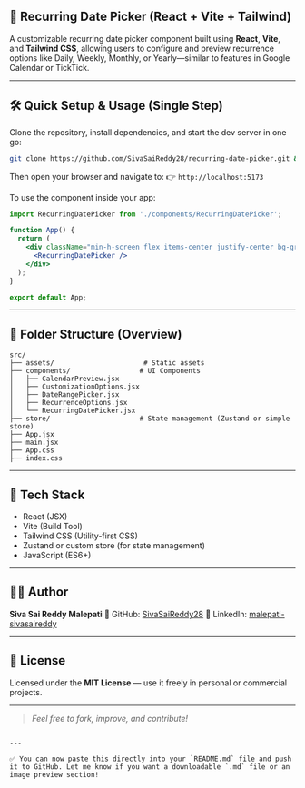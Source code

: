 
## 📅 Recurring Date Picker (React + Vite + Tailwind)

A customizable recurring date picker component built using **React**, **Vite**, and **Tailwind CSS**, allowing users to configure and preview recurrence options like Daily, Weekly, Monthly, or Yearly—similar to features in Google Calendar or TickTick.

---

## 🛠 Quick Setup & Usage (Single Step)

Clone the repository, install dependencies, and start the dev server in one go:

```bash
git clone https://github.com/SivaSaiReddy28/recurring-date-picker.git && cd recurring-date-picker && npm install && npm run dev
````

Then open your browser and navigate to:
👉 `http://localhost:5173`

To use the component inside your app:

```jsx
import RecurringDatePicker from './components/RecurringDatePicker';

function App() {
  return (
    <div className="min-h-screen flex items-center justify-center bg-gray-100">
      <RecurringDatePicker />
    </div>
  );
}

export default App;
```

---

## 📁 Folder Structure (Overview)

```
src/
├── assets/                      # Static assets
├── components/                 # UI Components
│   ├── CalendarPreview.jsx
│   ├── CustomizationOptions.jsx
│   ├── DateRangePicker.jsx
│   ├── RecurrenceOptions.jsx
│   └── RecurringDatePicker.jsx
├── store/                      # State management (Zustand or simple store)
├── App.jsx
├── main.jsx
├── App.css
├── index.css
```

---

## 🔧 Tech Stack

* React (JSX)
* Vite (Build Tool)
* Tailwind CSS (Utility-first CSS)
* Zustand or custom store (for state management)
* JavaScript (ES6+)

---

## 👨‍💻 Author

**Siva Sai Reddy Malepati**
🔗 GitHub: [SivaSaiReddy28](https://github.com/SivaSaiReddy28)
🔗 LinkedIn: [malepati-sivasaireddy](https://www.linkedin.com/in/malepati-sivasaireddy)

---

## 📄 License

Licensed under the **MIT License** — use it freely in personal or commercial projects.

---

> *Feel free to fork, improve, and contribute!*

```

---

✅ You can now paste this directly into your `README.md` file and push it to GitHub. Let me know if you want a downloadable `.md` file or an image preview section!
```
